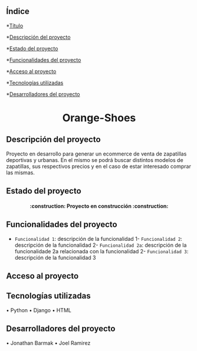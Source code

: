 ## Índice

*[Título](#Título)

*[Descripción del proyecto](#descripción-del-proyecto)

*[Estado del proyecto](#Estado-del-proyecto)

*[Funcionalidades del proyecto](#Funcionalidades-del-proyecto)

*[Acceso al proyecto](#acceso-proyecto)

*[Tecnologías utilizadas](#tecnologías-utilizadas)


*[Desarrolladores del proyecto](#Desarrolladores-del-proyecto)


<h1 align="center"> Orange-Shoes </h1>


## Descripción del proyecto
Proyecto en desarrollo para generar un ecommerce de venta de zapatillas deportivas y urbanas. En el mismo se podrá buscar distintos modelos de zapatillas, sus respectivos precios y en el caso de estar interesado comprar las mismas. 

## Estado del proyecto
<h4 align="center">
:construction: Proyecto en construcción :construction:
</h4>

## Funcionalidades del proyecto

- `Funcionalidad 1`: descripción de la funcionalidad 1- `Funcionalidad 2`: descripción de la funcionalidad 2- `Funcionalidad 2a`: descripción de la funcionalidade 2a relacionada con la funcionalidad 2- `Funcionalidad 3`: descripción de la funcionalidad 3


## Acceso al proyecto


## Tecnologías utilizadas
•	Python
•	Django
•	HTML



## Desarrolladores del proyecto
• Jonathan Barmak
• Joel Ramirez


